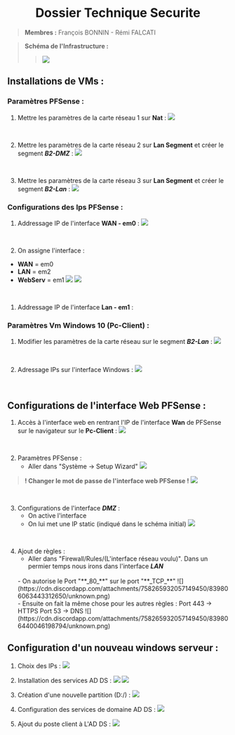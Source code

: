 <center> <h1>Dossier Technique Securite</h1> </center>

> **Membres :** François BONNIN - Rémi FALCATI

> **Schéma de l'Infrastructure :** 
>> ![](https://cdn.discordapp.com/attachments/758265932057149450/839080360751005696/SchC3A9ma.png)

## Installations de VMs :
### Paramètres PFSense :

1. Mettre les paramètres de la carte réseau 1 sur **Nat** : 
   ![](https://cdn.discordapp.com/attachments/758265932057149450/839079099703099472/unknown.png)

<br>

2. Mettre les paramètres de la carte réseau 2 sur **Lan Segment** et créer le segment **_B2-DMZ_** :
   ![](https://cdn.discordapp.com/attachments/758265932057149450/839079061455241226/unknown.png)

<br>

3. Mettre les paramètres de la carte réseau 3 sur **Lan Segment** et créer le segment **_B2-Lan_** :
   ![](https://cdn.discordapp.com/attachments/758265932057149450/839079132863397898/unknown.png)

### Configurations des Ips PFSense :

1. Addressage IP de l'interface **WAN - em0** :
![](https://cdn.discordapp.com/attachments/758265932057149450/839090786943500308/unknown.png)

<br>

2. On assigne l'interface :
- **WAN**  = em0
- **LAN**  = em2
- **WebServ** = em1
   ![](https://cdn.discordapp.com/attachments/758265932057149450/839772234716807199/unknown.png)
   ![](https://cdn.discordapp.com/attachments/758265932057149450/839772494029258762/unknown.png)
   
<br>

1. Addressage IP de l'interface **Lan - em1** :
![]()

### Paramètres Vm Windows 10 (Pc-Client) :

1. Modifier les paramètres de la carte réseau sur le segment **_B2-Lan_** :
   ![](https://cdn.discordapp.com/attachments/758265932057149450/839762471728185374/unknown.png)

<br>

2. Adressage IPs sur l'interface Windows :
   ![](https://cdn.discordapp.com/attachments/758265932057149450/839762579999293440/unknown.png)

<br>

## Configurations de l'interface Web PFSense :

1. Accès à l'interface web en rentrant l'IP de l'interface **Wan** de PFSense sur le navigateur sur le **Pc-Client** :
   ![](https://cdn.discordapp.com/attachments/758265932057149450/839767850528538644/unknown.png)

<br>


2. Paramètres PFSense :
   -  Aller dans "Système -> Setup Wizard" 
        ![](https://cdn.discordapp.com/attachments/758265932057149450/839795066126073907/unknown.png)


> **! Changer le mot de passe de l'interface web PFSense !**
![](https://cdn.discordapp.com/attachments/758265932057149450/839796872420130856/unknown.png)

<br>

3. Configurations de l'interface **_DMZ_** :
    - On active l'interface
    - On lui met une IP static (indiqué dans le schéma initial)
![](https://media.discordapp.net/attachments/758265932057149450/839797729483030528/unknown.png?width=1037&height=683)

<br>

4. Ajout de règles :
   - Aller dans "Firewall/Rules/(L'interface réseau voulu)". Dans un permier temps nous irons dans l'interface **_LAN_**
   <br>
   - On autorise le Port "**_80_**" sur le port "**_TCP_**"
   ![](https://cdn.discordapp.com/attachments/758265932057149450/839806063443312650/unknown.png)
   <br>
   - Ensuite on fait la même chose pour les autres règles : 
      Port 443 -> HTTPS
      Port 53 -> DNS
   ![](https://cdn.discordapp.com/attachments/758265932057149450/839806440046198794/unknown.png)


## Configuration d'un nouveau windows serveur :

1. Choix des IPs :
   ![](https://cdn.discordapp.com/attachments/758265932057149450/841613571024093214/unknown.png)
   <br>

2. Installation des services AD DS :
   ![](https://cdn.discordapp.com/attachments/758265932057149450/841617665469579274/unknown.png)
   ![](https://cdn.discordapp.com/attachments/758265932057149450/841617951391088680/unknown.png)
   <br>


3. Création d'une nouvelle partition (D:/) :
   ![](https://cdn.discordapp.com/attachments/758265932057149450/841618978799747092/unknown.png)
   <br>

4. Configuration des services de domaine  AD DS :
   ![](https://cdn.discordapp.com/attachments/758265932057149450/841619314133827614/unknown.png)
   <br>

5. Ajout du poste client à L'AD  DS :
   ![](https://cdn.discordapp.com/attachments/758265932057149450/844113192124022784/unknown.png)




